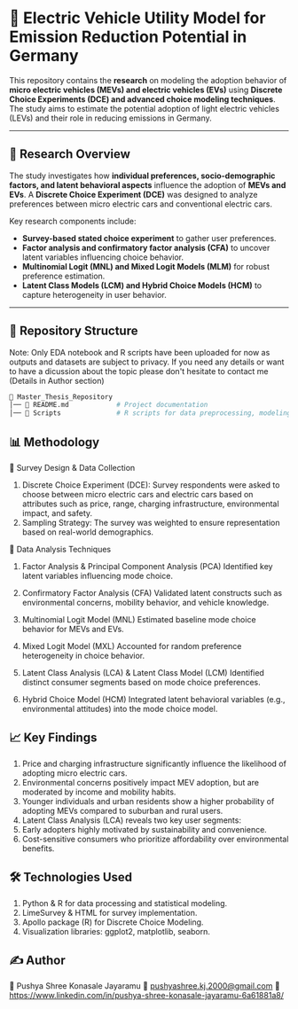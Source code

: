 # 🚀 Electric Vehicle Utility Model for Emission Reduction Potential in Germany  

This repository contains the **research** on modeling the adoption behavior of **micro electric vehicles (MEVs) and electric vehicles (EVs)** using **Discrete Choice Experiments (DCE) and advanced choice modeling techniques**. The study aims to estimate the potential adoption of light electric vehicles (LEVs) and their role in reducing emissions in Germany.  

---

## 📌 Research Overview  

The study investigates how **individual preferences, socio-demographic factors, and latent behavioral aspects** influence the adoption of **MEVs and EVs**. A **Discrete Choice Experiment (DCE)** was designed to analyze preferences between micro electric cars and conventional electric cars.  

Key research components include:  
- **Survey-based stated choice experiment** to gather user preferences.  
- **Factor analysis and confirmatory factor analysis (CFA)** to uncover latent variables influencing choice behavior.  
- **Multinomial Logit (MNL) and Mixed Logit Models (MLM)** for robust preference estimation.  
- **Latent Class Models (LCM) and Hybrid Choice Models (HCM)** to capture heterogeneity in user behavior.  

---

## 📂 Repository Structure  
Note: Only EDA notebook and R scripts have been uploaded for now as outputs and datasets are subject to privacy. If you need any details or want to have a dicussion about the topic please don't hesitate to contact me (Details in Author section)
```bash
📁 Master_Thesis_Repository  
│── 📄 README.md            # Project documentation  
│── 📁 Scripts              # R scripts for data preprocessing, modeling, and visualization  
```

## 📊 Methodology
🔹 Survey Design & Data Collection
1. Discrete Choice Experiment (DCE): Survey respondents were asked to choose between micro electric cars and electric cars based on attributes such as price, range, charging infrastructure, environmental impact, and safety.
2. Sampling Strategy: The survey was weighted to ensure representation based on real-world demographics.

🔹 Data Analysis Techniques
1. Factor Analysis & Principal Component Analysis (PCA)
Identified key latent variables influencing mode choice.

2. Confirmatory Factor Analysis (CFA)
Validated latent constructs such as environmental concerns, mobility behavior, and vehicle knowledge.

3. Multinomial Logit Model (MNL)
Estimated baseline mode choice behavior for MEVs and EVs.

4. Mixed Logit Model (MXL)
Accounted for random preference heterogeneity in choice behavior.

5. Latent Class Analysis (LCA) & Latent Class Model (LCM)
Identified distinct consumer segments based on mode choice preferences.

6. Hybrid Choice Model (HCM)
Integrated latent behavioral variables (e.g., environmental attitudes) into the mode choice model.

## 📈 Key Findings
1. Price and charging infrastructure significantly influence the likelihood of adopting micro electric cars.
2. Environmental concerns positively impact MEV adoption, but are moderated by income and mobility habits.
3. Younger individuals and urban residents show a higher probability of adopting MEVs compared to suburban and rural users.
4. Latent Class Analysis (LCA) reveals two key user segments:
5. Early adopters highly motivated by sustainability and convenience.
6. Cost-sensitive consumers who prioritize affordability over environmental benefits.
   
## 🛠️ Technologies Used
1. Python & R for data processing and statistical modeling.
2. LimeSurvey & HTML for survey implementation.
3. Apollo package (R) for Discrete Choice Modeling.
4. Visualization libraries: ggplot2, matplotlib, seaborn.

## ✍️ Author
👤 Pushya Shree Konasale Jayaramu
📧 pushyashree.kj.2000@gmail.com
🔗 https://www.linkedin.com/in/pushya-shree-konasale-jayaramu-6a61881a8/

